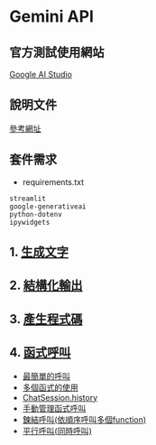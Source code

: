 # Gemini API

## 官方測試使用網站

[Google AI Studio](https://aistudio.google.com/prompts/new_chat)

## 說明文件

[參考網址](https://github.com/googleapis/python-genai?tab=readme-ov-file)

## 套件需求
- requirements.txt

```
streamlit
google-generativeai
python-dotenv
ipywidgets
```

## 1. [生成文字](./text_generation)
## 2. [結構化輸出](./structure_output)
## 3. [產生程式碼](./code_execution)
## 4. [函式呼叫](./function_calling)
- [最簡單的呼叫](./function_calling/simple_sample.ipynb)	
- [多個函式的使用](./function_calling/multiFunction.ipynb)
- [ChatSession.history](./function_calling/history.ipynb)
- [手動管理函式呼叫](./function_calling/manual_function_calling.ipynb)
- [鍊結呼叫(依順序呼叫多個function)](./function_calling/function_calling_chain.ipynb)
- [平行呼叫(同時呼叫)](./function_calling/parallel_function_call.ipynb)


